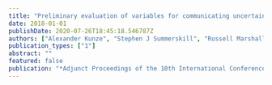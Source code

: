 ```yaml
---
title: "Preliminary evaluation of variables for communicating uncertainties using a Haptic seat"
date: 2018-01-01
publishDate: 2020-07-26T18:45:18.546787Z
authors: ["Alexander Kunze", "Stephen J Summerskill", "Russell Marshall", "Ashleigh J Filtness"]
publication_types: ["1"]
abstract: ""
featured: false
publication: "*Adjunct Proceedings of the 10th International Conference on Automotive User Interfaces and Interactive Vehicular Applications*"
---
```


